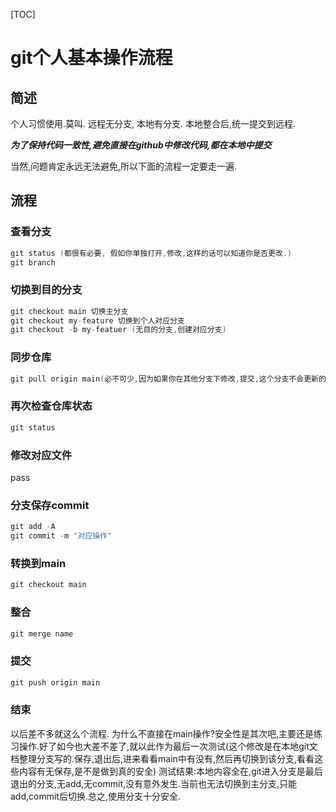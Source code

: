 [TOC]
# git个人基本操作流程

## 简述
个人习惯使用.莫叫.
远程无分支, 本地有分支.
本地整合后,统一提交到远程.

***为了保持代码一致性,避免直接在github中修改代码,都在本地中提交***

当然,问题肯定永远无法避免,所以下面的流程一定要走一遍.

## 流程
### 查看分支
~~~go
git status (都很有必要, 假如你单独打开,修改,这样的话可以知道你是否更改.)
git branch
~~~
### 切换到目的分支
~~~go
git checkout main 切换主分支
git checkout my-feature 切换到个人对应分支
git checkout -b my-featuer (无目的分支,创建对应分支)
~~~
### 同步仓库
~~~go
git pull origin main(必不可少,因为如果你在其他分支下修改,提交,这个分支不会更新的所以同步这里必不可少.因为你不清楚是否同步过,如果没同步,后果可想而知.!!)
~~~
### 再次检查仓库状态
~~~go
git status
~~~
### 修改对应文件
pass
### 分支保存commit
~~~go
git add -A
git commit -m "对应操作"
~~~
### 转换到main
~~~go
git checkout main
~~~
### 整合
~~~go
git merge name
~~~
### 提交
~~~go
git push origin main
~~~
### 结束
以后差不多就这么个流程.
为什么不直接在main操作?安全性是其次吧,主要还是练习操作.好了如今也大差不差了,就以此作为最后一次测试(这个修改是在本地git文档整理分支写的.保存,退出后,进来看看main中有没有,然后再切换到该分支,看看这些内容有无保存,是不是做到真的安全)
测试结果:本地内容全在,git进入分支是最后退出的分支,无add,无commit,没有意外发生.当前也无法切换到主分支,只能add,commit后切换.总之,使用分支十分安全.